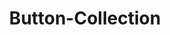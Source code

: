 ---
title: Button-Collection
id: button-collection
visible: false
buttons:
  -
    caption: Kontakt
    icon: contact_mail
  -
    caption: Leistungen
    icon: assessment
  -
    caption: FAQ
    icon: question_answer
---     